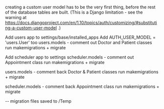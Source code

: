 creating a custom user model has to be the very first thing, before the rest of the database tables are built. (This is a Django limitation - see the warning at https://docs.djangoproject.com/en/1.10/topics/auth/customizing/#substituting-a-custom-user-model .)

Add users app to settings/base/installed_apps
Add AUTH_USER_MODEL = 'users.User' too
users.models - comment out Doctor and Patient classes
run makemigrations + migrate

Add scheduler app to settings
scheduler.models - comment out Appointment class
run makemigrations + migrate

users.models - comment back Doctor & Patient classes
run makemigrations + migrate

scheduler.models - comment back Appointment class
run makemigrations + migrate

-- migration files saved to /Temp